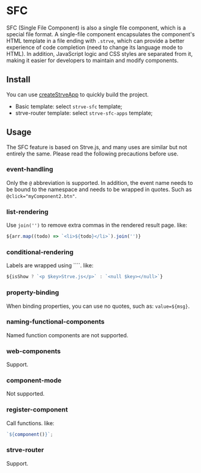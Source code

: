# SFC

SFC (Single File Component) is also a single file component, which is a special file format. A single-file component encapsulates the component's HTML template in a file ending with `.strve`, which can provide a better experience of code completion (need to change its language mode to HTML). In addition, JavaScript logic and CSS styles are separated from it, making it easier for developers to maintain and modify components.

## Install

You can use [createStrveApp](/tool/createStrveApp/) to quickly build the project.

- Basic template: select `strve-sfc` template;
- strve-router template: select `strve-sfc-apps` template;

## Usage

The SFC feature is based on Strve.js, and many uses are similar but not entirely the same. Please read the following precautions before use.

### event-handling

Only the `@` abbreviation is supported. In addition, the event name needs to be bound to the namespace and needs to be wrapped in quotes. Such as `@click="myComponent2.btn"`.

### list-rendering

Use `join('')` to remove extra commas in the rendered result page. like:

```js
${arr.map((todo) => `<li>${todo}</li>`).join('')}
```

### conditional-rendering

Labels are wrapped using ````. like:

```js
${isShow ? `<p $key>Strve.js</p>` : `<null $key></null>`}
```

### property-binding

When binding properties, you can use no quotes, such as: `value=${msg}`.

### naming-functional-components

Named function components are not supported.

### web-components

Support.

### component-mode

Not supported.

### register-component

Call functions. like:

```js
`${component()}`;
```

### strve-router

Support.
